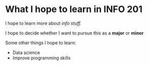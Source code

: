 # What I hope to learn in INFO 201

I hope to learn more about *info stuff.*

I hope to decide whether I want to pursue this as a **major** or **minor**

Some other things I hope to learn:

* Data science
* Improve programming skills
